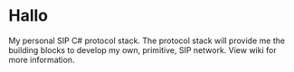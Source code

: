 Hallo
=====

My personal SIP C# protocol stack. 
The protocol stack will provide me the building blocks to develop my own, primitive, SIP network. 
View wiki for more information.
